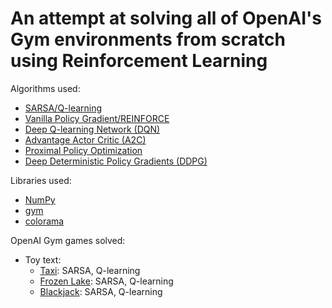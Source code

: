 # An attempt at solving all of OpenAI's Gym environments from scratch using Reinforcement Learning

Algorithms used:
- [SARSA/Q-learning](https://www.cse.unsw.edu.au/~cs9417ml/RL1/algorithms.html)
- [Vanilla Policy Gradient/REINFORCE](https://spinningup.openai.com/en/latest/algorithms/vpg.html#background)
- [Deep Q-learning Network (DQN)](https://www.cs.toronto.edu/~vmnih/docs/dqn.pdf)
- [Advantage Actor Critic (A2C)](https://arxiv.org/pdf/1602.01783.pdf)
- [Proximal Policy Optimization](https://spinningup.openai.com/en/latest/algorithms/ppo.html)
- [Deep Deterministic Policy Gradients (DDPG)](https://spinningup.openai.com/en/latest/algorithms/ddpg.html)

Libraries used:
- [NumPy](https://numpy.org/)
- [gym](https://gym.openai.com/)
- [colorama](https://pypi.org/project/colorama/)

OpenAI Gym games solved:
- Toy text:
    - [Taxi](https://gym.openai.com/envs/Taxi-v3/): SARSA, Q-learning
    - [Frozen Lake](https://gym.openai.com/envs/FrozenLake-v0/): SARSA, Q-learning
    - [Blackjack](https://gym.openai.com/envs/Blackjack-v0/): SARSA, Q-learning
